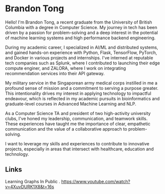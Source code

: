 # Brandon Tong

Hello! I'm Brandon Tong, a recent graduate from the University of British Columbia with a degree in Computer Science. My journey in tech has been driven by a passion for problem-solving and a deep interest in the potential of machine learning systems and high performance backend engineering.

During my academic career, I specialized in AI/ML and distributed systems, and gained hands-on experience with Python, Flask, TensorFlow, PyTorch, and Docker in various projects and internships. I've interned at reputable tech companies such as Splunk, where I contributed to launching their edge compute enginer, and ZALORA, where I work on integrating recommendation services into their API gateway.

My military service in the Singaporean army medical corps instilled in me a profound sense of mission and a commitment to serving a purpose greater. This intentionality drives my interest in applying technology to impactful endeavour, which is reflected in my academic pursuits in bioinformatics and graduate-level courses in Advanced Machine Learning and NLP.

As a Computer Science TA and president of two high-activity university clubs, I've honed my leadership, communication, and teamwork skills. These experiences have taught me the importance of clear, empathetic communication and the value of a collaborative approach to problem-solving.

I want to leverage my skills and experiences to contribute to innovative projects, especially in areas that intersect with healthcare, education and technology.

## Links
Learning Graphs In Public . https://www.youtube.com/watch?v=4XuvDURK1X8&t=16s


